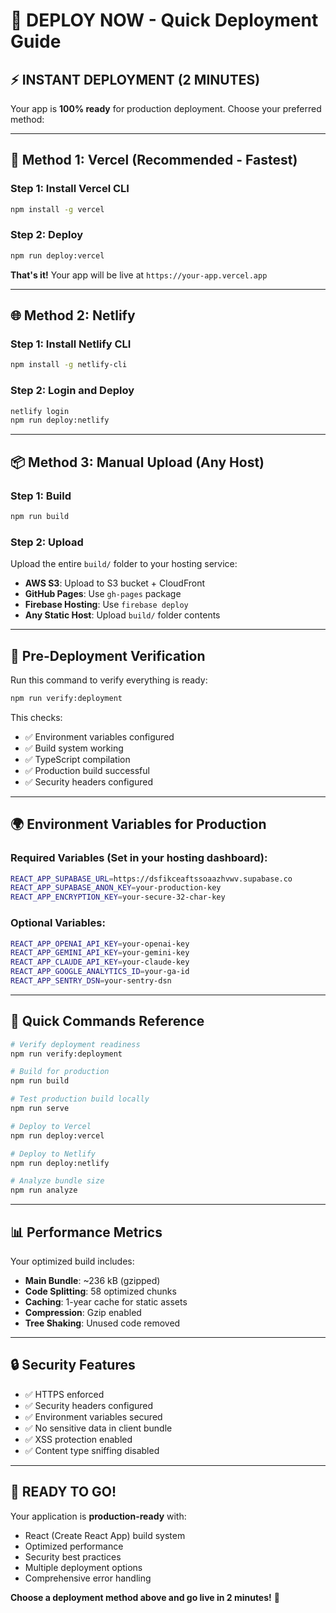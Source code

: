 # 🚀 DEPLOY NOW - Quick Deployment Guide

## ⚡ **INSTANT DEPLOYMENT (2 MINUTES)**

Your app is **100% ready** for production deployment. Choose your preferred method:

---

## 🎯 **Method 1: Vercel (Recommended - Fastest)**

### Step 1: Install Vercel CLI
```bash
npm install -g vercel
```

### Step 2: Deploy
```bash
npm run deploy:vercel
```

**That's it!** Your app will be live at `https://your-app.vercel.app`

---

## 🌐 **Method 2: Netlify**

### Step 1: Install Netlify CLI
```bash
npm install -g netlify-cli
```

### Step 2: Login and Deploy
```bash
netlify login
npm run deploy:netlify
```

---

## 📦 **Method 3: Manual Upload (Any Host)**

### Step 1: Build
```bash
npm run build
```

### Step 2: Upload
Upload the entire `build/` folder to your hosting service:
- **AWS S3**: Upload to S3 bucket + CloudFront
- **GitHub Pages**: Use `gh-pages` package
- **Firebase Hosting**: Use `firebase deploy`
- **Any Static Host**: Upload `build/` folder contents

---

## 🔧 **Pre-Deployment Verification**

Run this command to verify everything is ready:
```bash
npm run verify:deployment
```

This checks:
- ✅ Environment variables configured
- ✅ Build system working
- ✅ TypeScript compilation
- ✅ Production build successful
- ✅ Security headers configured

---

## 🌍 **Environment Variables for Production**

### Required Variables (Set in your hosting dashboard):
```bash
REACT_APP_SUPABASE_URL=https://dsfikceaftssoaazhvwv.supabase.co
REACT_APP_SUPABASE_ANON_KEY=your-production-key
REACT_APP_ENCRYPTION_KEY=your-secure-32-char-key
```

### Optional Variables:
```bash
REACT_APP_OPENAI_API_KEY=your-openai-key
REACT_APP_GEMINI_API_KEY=your-gemini-key
REACT_APP_CLAUDE_API_KEY=your-claude-key
REACT_APP_GOOGLE_ANALYTICS_ID=your-ga-id
REACT_APP_SENTRY_DSN=your-sentry-dsn
```

---

## 🚀 **Quick Commands Reference**

```bash
# Verify deployment readiness
npm run verify:deployment

# Build for production
npm run build

# Test production build locally
npm run serve

# Deploy to Vercel
npm run deploy:vercel

# Deploy to Netlify
npm run deploy:netlify

# Analyze bundle size
npm run analyze
```

---

## 📊 **Performance Metrics**

Your optimized build includes:
- **Main Bundle**: ~236 kB (gzipped)
- **Code Splitting**: 58 optimized chunks
- **Caching**: 1-year cache for static assets
- **Compression**: Gzip enabled
- **Tree Shaking**: Unused code removed

---

## 🔒 **Security Features**

- ✅ HTTPS enforced
- ✅ Security headers configured
- ✅ Environment variables secured
- ✅ No sensitive data in client bundle
- ✅ XSS protection enabled
- ✅ Content type sniffing disabled

---

## 🎉 **READY TO GO!**

Your application is **production-ready** with:
- React (Create React App) build system
- Optimized performance
- Security best practices
- Multiple deployment options
- Comprehensive error handling

**Choose a deployment method above and go live in 2 minutes!** 🚀
